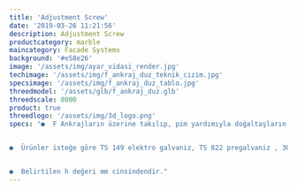 ```yaml
---
title: 'Adjustment Screw'
date: '2019-03-26 11:21:56'
description: Adjustment Screw
productcategory: marble
maincategory: Facade Systems
background: '#e58e26'
image: '/assets/img/ayar_vidasi_render.jpg'
techimage: '/assets/img/f_ankraj_duz_teknik_cizim.jpg'
specsimage: '/assets/img/f_ankraj_duz_tablo.jpg'
threedmodel: '/assets/glb/f_ankraj_duz.glb'
threedscale: 8000
product: true
threedlogo: '/assets/img/3d_logo.png'
specs: "●  F Ankrajların üzerine takılıp, pim yardımıyla doğaltaşların sabitlenmesine yarar.


●  Ürünler isteğe göre TS 149 elektro galvaniz, TS 822 pregalvaniz , 304 ve 430 paslanmaz çelikten üretilebilmektedir.


●  Belirtilen h değeri mm cinsindendir."
---
```

